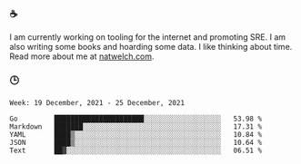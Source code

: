 ### ☕

I am currently working on tooling for the internet and promoting SRE. I am also writing some books and hoarding some data. I like thinking about time. Read more about me at [natwelch.com](https://natwelch.com).

### 🕒

<!--START_SECTION:waka-->
```text
Week: 19 December, 2021 - 25 December, 2021

Go         ██████████████████████░░░░░░░░░░░░░░░░░░░   53.98 % 
Markdown   ███████░░░░░░░░░░░░░░░░░░░░░░░░░░░░░░░░░░   17.31 % 
YAML       ████▒░░░░░░░░░░░░░░░░░░░░░░░░░░░░░░░░░░░░   10.84 % 
JSON       ████▒░░░░░░░░░░░░░░░░░░░░░░░░░░░░░░░░░░░░   10.64 % 
Text       ██▓░░░░░░░░░░░░░░░░░░░░░░░░░░░░░░░░░░░░░░   06.51 % 
```
<!--END_SECTION:waka-->

